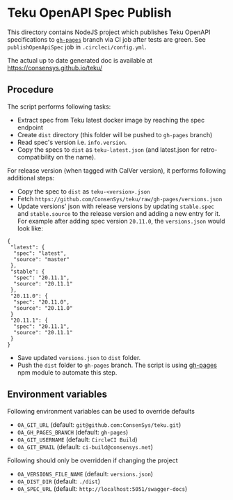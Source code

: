 # Teku OpenAPI Spec Publish

This directory contains NodeJS project which publishes Teku OpenAPI specifications to
[`gh-pages`](https://github.com/ConsenSys/teku/tree/gh-pages) branch via CI job after tests are green.
See `publishOpenApiSpec` job in `.circleci/config.yml`.

The actual up to date generated doc is available at https://consensys.github.io/teku/

## Procedure

The script performs following tasks:

* Extract spec from Teku latest docker image by reaching the spec endpoint
* Create `dist` directory (this folder will be pushed to `gh-pages` branch)
* Read spec's version i.e. `info.version`.
* Copy the specs to `dist` as `teku-latest.json` (and latest.json for retro-compatibility on the name).

For release version (when tagged with CalVer version), it performs following additional steps:

* Copy the spec to `dist` as `teku-<version>.json`
* Fetch `https://github.com/ConsenSys/teku/raw/gh-pages/versions.json`
* Update versions' json with release versions by updating `stable.spec` and `stable.source` to the release version and adding a new entry
for it. For example after adding spec version `20.11.0`, the `versions.json` would look like:

~~~
{
 "latest": {
  "spec": "latest",
  "source": "master"
 },
 "stable": {
  "spec": "20.11.1",
  "source": "20.11.1"
 },
 "20.11.0": {
  "spec": "20.11.0",
  "source": "20.11.0"
 }
 "20.11.1": {
  "spec": "20.11.1",
  "source": "20.11.1"
 }
}
~~~

* Save updated `versions.json` to `dist` folder.
* Push the `dist` folder to `gh-pages` branch. The script is using [gh-pages](https://www.npmjs.com/package/gh-pages)
npm module to automate this step.

## Environment variables

Following environment variables can be used to override defaults

* `OA_GIT_URL`            (default: `git@github.com:ConsenSys/teku.git`)
* `OA_GH_PAGES_BRANCH`    (default: `gh-pages`)
* `OA_GIT_USERNAME`       (default: `CircleCI Build`)
* `OA_GIT_EMAIL`          (default: `ci-build@consensys.net`)

Following should only be overridden if changing the project

* `OA_VERSIONS_FILE_NAME` (default: `versions.json`)
* `OA_DIST_DIR`           (default: `./dist`)
* `OA_SPEC_URL`          (default: `http://localhost:5051/swagger-docs`)
